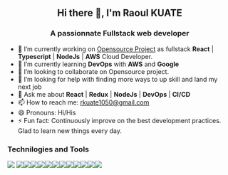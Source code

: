 <h2 align="center"><b> Hi there 👋, I'm Raoul KUATE </b></h2>
<h3 align="center">A passionnate Fullstack web developer</h3>


- 🔭 I’m currently working on <a href="https://github.com/ALCOpenSource/conversational-app-team3">Opensource Project</a> as fullstack <b>React</b> | <b>Typescript</b> | <b>NodeJs</b> | <b>AWS</b> Cloud Developer. 
- 🌱 I’m currently learning <b>DevOps</b> with <b>AWS</b> and <b>Google</b>
- 👯 I’m looking to collaborate on Opensource project.
- 🤔 I’m looking for help with finding more ways to up skill and land my next job
- 💬 Ask me about <b>React</b> | <b>Redux</b> | <b>NodeJs</b> | <b>DevOps</b>  | <b>CI/CD</b> 
- 📫 How to reach me: rkuate1050@gmail.com
- 😄 Pronouns: Hi/His
- ⚡ Fun fact: Continuously improve on the best development practices. Glad to learn new things every day.

### Technilogies and Tools

<img src="https://img.shields.io/badge/-Material%20UI-blue"> <img src="https://img.shields.io/badge/-JavaScript-eed718?style=flat&logo=javascript&logoColor=ffffff"><img src="https://img.shields.io/badge/-Sass-cc6699?style=flat&logo=sass&logoColor=ffffff"><img src="https://img.shields.io/badge/-React-000000?style=flat&logo=react&logoColor=00c8ff"><img src="https://img.shields.io/badge/-MongoDB-4DB33D?style=flat&logo=mongodb&logoColor=FFFFFF"><img src="https://img.shields.io/badge/-GraphQL-e535ab?style=flat&logo=graphql&logoColor=FFFFFF"><img src="https://img.shields.io/badge/-MySQL-F29111?style=flat&logo=mysql&logoColor=FFFFFF"><img src="https://img.shields.io/badge/express.js-%23404d59.svg?style=flat&logo=express&logoColor=%2361DAFB"><img src="https://img.shields.io/badge/-Node.js-3C873A?style=flat&logo=Node.js&logoColor=white"><img src="https://img.shields.io/badge/-Progressive Web Apps-5A0FC8?style=flat"><img src="http://img.shields.io/badge/-Git-F1502F?style=flat&logo=git&logoColor=FFFFFF"><img src="http://img.shields.io/badge/-Github-000000?style=flat&logo=github&logoColor=FFFFFF"><img src="https://img.shields.io/badge/figma-%23F24E1E.svg?style=flat&logo=figma&logoColor=white">
